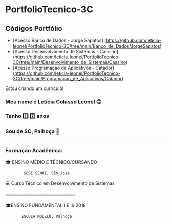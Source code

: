# PortfolioTecnico-3C
## Códigos Portfólio
* [Acesso Banco de Dados - Jorge Sapatos] (https://github.com/leticia-leonel/PortfolioTecnico-3C/tree/main/Banco_de_Dados/JorgeSapatos)
* [Acesso Desenvolvimento de Sistemas - Cassino] (https://github.com/leticia-leonel/PortfolioTecnico-3C/tree/main/Desenvolvimento_de_Sistemas/Cassino)
* [Acesso Programação de Aplicativos - Catador] (https://github.com/leticia-leonel/PortfolioTecnico-3C/tree/main/Programacao_de_Aplicativos/Catador)



Estou criando um currículo!

### Meu nome é **Letícia Colasso Leonel** :blush:

### Tenho :one: :seven: anos

### Sou de SC, Palhoça :round_pushpin:

------------------------------

### **Formação Acadêmica:**
   :mortar_board: ENSINO MÉDIO E TÉCNICO/CURSANDO 
   
            SESI SENAI, São José             
:computer: Curso Técnico em Desenvolvimento de Sistemas

:white_small_square::white_small_square::white_small_square::white_small_square::white_small_square::white_small_square::white_small_square::white_small_square::white_small_square::white_small_square::white_small_square::white_small_square::white_small_square::white_small_square::white_small_square::white_small_square::white_small_square::white_small_square::white_small_square::white_small_square::white_small_square::white_small_square::white_small_square::white_small_square::white_small_square::white_small_square::white_small_square::white_small_square::white_small_square::white_small_square::white_small_square::white_small_square::white_small_square::white_small_square::white_small_square::white_small_square::white_small_square::white_small_square::white_small_square::white_small_square::white_small_square::white_small_square::white_small_square::white_small_square:

:mortar_board:ENSINO FUNDAMENTAL I E II/ 2018

           ESCOLA MODELO, Palhoça    
